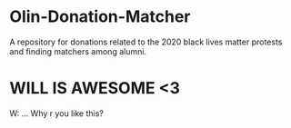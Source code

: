 # Olin-Donation-Matcher
A repository for donations related to the 2020 black lives matter protests and finding matchers among alumni.

# WILL IS AWESOME <3
<!-- WILL WILL WILL -->


W: ... Why r you like this?
